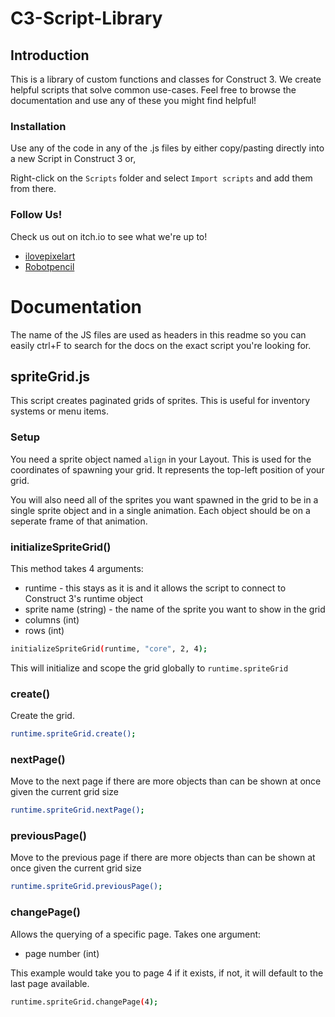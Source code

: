 # C3-Script-Library
## Introduction
This is a library of custom functions and classes for Construct 3. We create helpful scripts that solve common use-cases. Feel free to browse the documentation and use any of these you might find helpful!

### Installation
Use any of the code in any of the .js files by either copy/pasting directly into a new Script in Construct 3 or,

Right-click on the `Scripts` folder and select `Import scripts` and add them from there.

### Follow Us!
Check us out on itch.io to see what we're up to!

- [ilovepixelart](https://ilovepixelart.itch.io/)
- [Robotpencil](https://robotpencil.itch.io/)

# Documentation
The name of the JS files are used as headers in this readme so you can easily ctrl+F to search for the docs on the exact script you're looking for.

## spriteGrid.js
This script creates paginated grids of sprites. This is useful for inventory systems or menu items.

### Setup
You need a sprite object named `align` in your Layout. This is used for the coordinates of spawning your grid. It represents the top-left position of your grid.

You will also need all of the sprites you want spawned in the grid to be in a single sprite object and in a single animation. Each object should be on a seperate frame of that animation.

### initializeSpriteGrid()
This method takes 4 arguments:
- runtime - this stays as it is and it allows the script to connect to Construct 3's runtime object
- sprite name (string) - the name of the sprite you want to show in the grid
- columns (int)
- rows (int)
```sh
initializeSpriteGrid(runtime, "core", 2, 4);
```
This will initialize and scope the grid globally to `runtime.spriteGrid`

### create()
Create the grid.
```sh
runtime.spriteGrid.create();
```

### nextPage()
Move to the next page if there are more objects than can be shown at once given the current grid size
```sh
runtime.spriteGrid.nextPage();
```

### previousPage()
Move to the previous page if there are more objects than can be shown at once given the current grid size
```sh
runtime.spriteGrid.previousPage();
```

### changePage()
Allows the querying of a specific page. Takes one argument:
- page number (int)

This example would take you to page 4 if it exists, if not, it will default to the last page available.
```sh
runtime.spriteGrid.changePage(4);
```
